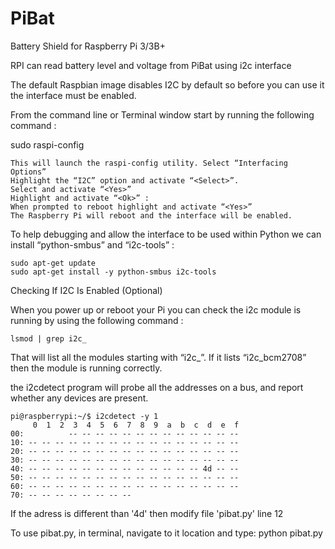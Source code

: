 # PiBat
Battery Shield for Raspberry Pi 3/3B+

RPI can read battery level and voltage from PiBat using i2c interface

The default Raspbian image disables I2C by default so before you can use it the interface must be enabled.

From the command line or Terminal window start by running the following command :

  sudo raspi-config

    This will launch the raspi-config utility. Select “Interfacing Options” 
    Highlight the “I2C” option and activate “<Select>”.
    Select and activate “<Yes>”
    Highlight and activate “<Ok>” :
    When prompted to reboot highlight and activate “<Yes>” 
    The Raspberry Pi will reboot and the interface will be enabled.
  

To help debugging and allow the interface to be used within Python we can install “python-smbus” and “i2c-tools” :

    sudo apt-get update
    sudo apt-get install -y python-smbus i2c-tools
  
Checking If I2C Is Enabled (Optional)

  When you power up or reboot your Pi you can check the i2c module is running by using the following command :

    lsmod | grep i2c_

  That will list all the modules starting with “i2c_”. If it lists “i2c_bcm2708” then the module is running correctly.
  
the i2cdetect  program will probe all the addresses on a bus, and report whether any devices are present.

    pi@raspberrypi:~/$ i2cdetect -y 1
         0  1  2  3  4  5  6  7  8  9  a  b  c  d  e  f
    00:          -- -- -- -- -- -- -- -- -- -- -- -- --
    10: -- -- -- -- -- -- -- -- -- -- -- -- -- -- -- --
    20: -- -- -- -- -- -- -- -- -- -- -- -- -- -- -- --
    30: -- -- -- -- -- -- -- -- -- -- -- -- -- -- -- --
    40: -- -- -- -- -- -- -- -- -- -- -- -- -- 4d -- --
    50: -- -- -- -- -- -- -- -- -- -- -- -- -- -- -- --
    60: -- -- -- -- -- -- -- -- -- -- -- -- -- -- -- --
    70: -- -- -- -- -- -- -- --

If the adress is different than '4d' then modify file 'pibat.py' line 12

To use pibat.py, in terminal, navigate to it location and type:
  python pibat.py

